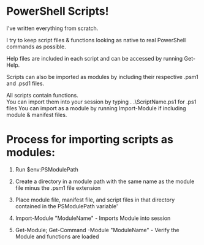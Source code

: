 # PowerShell Scripts!

I've written everything from scratch. <br>

I try to keep script files & functions looking as native to real PowerShell commands as possible. <br>

Help files are included in each script and can be accessed by running Get-Help. <br> 

Scripts can also be imported as modules by including their respective .psm1 and .psd1 files. <br>

All scripts contain functions. <br>
You can import them into your session by typing . .\ScriptName.ps1 for .ps1 files
You can import as a module by running Import-Module if including module & manifest files. <br>

# Process for importing scripts as modules:
1. Run $env:PSModulePath <br>

2. Create a directory in a module path with the same name as the module file minus the .psm1 file extension <br>

3. Place module file, manifest file, and script files in that directory contained in the PSModulePath variable' <br>

5. Import-Module "ModuleName" - Imports Module into session <br>

5. Get-Module; Get-Command -Module "ModuleName" - Verify the Module and functions are loaded <br>